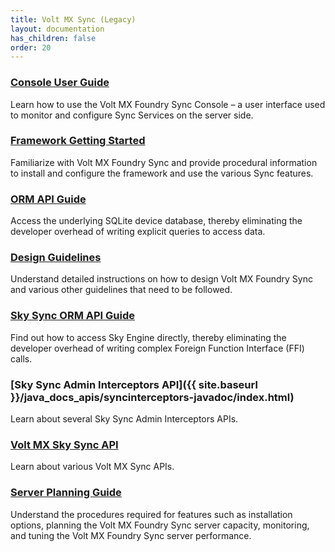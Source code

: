 ```yaml
---
title: Volt MX Sync (Legacy) 
layout: documentation
has_children: false
order: 20
---
```


### [Console User Guide](Foundry/voltmx_sync_console_user_guide/Content/Homepage.html)
Learn how to use the Volt MX Foundry Sync Console – a user interface used to monitor and configure Sync Services on the server side.

### [Framework Getting Started](Foundry/voltmx_sync_getting_started_guide/Content/Homepage.html)
Familiarize with Volt MX Foundry Sync and provide procedural information to install and configure the framework and use the various Sync features.

### [ORM API Guide](Foundry/vmf_sync_orm_api_guide/Content/homepage.html)
Access the underlying SQLite device database, thereby eliminating the developer overhead of writing explicit queries to access data.

### [Design Guidelines](Foundry/voltmx_sync_cloud_and_on_premises_design_guidelines/Content/Homepage.html)
Understand detailed instructions on how to design Volt MX Foundry Sync and various other guidelines that need to be followed.

### [Sky Sync ORM API Guide](Foundry/voltmx_sync_cloud_and_on_premises_orm_apiguide/Content/homepage.html)
Find out how to access Sky Engine directly, thereby eliminating the developer overhead of writing complex Foreign Function Interface (FFI) calls.

### [Sky Sync Admin Interceptors API]({{ site.baseurl }}/java_docs_apis/syncinterceptors-javadoc/index.html)
Learn about several Sky Sync Admin Interceptors APIs.

### [Volt MX Sky Sync API](Foundry/sync/kony_sky_sync_api/index.html)
Learn about various Volt MX Sync APIs.

### [Server Planning Guide](Foundry/voltmx_sync_on_premises_server_planning_guide/Content/Homepage.html)
Understand the procedures required for features such as installation options, planning the Volt MX Foundry Sync server capacity, monitoring, and tuning the Volt MX Foundry Sync server performance.
